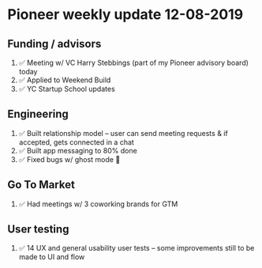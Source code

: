 # Pioneer weekly update 12-08-2019


## Funding / advisors

1. ✅ Meeting w/ VC Harry Stebbings (part of my Pioneer advisory board) today
2. ✅ Applied to Weekend Build
3. ✅ YC Startup School updates

  
## Engineering

1. ✅ Built relationship model – user can send meeting requests & if accepted, gets connected in a chat
2. ✅ Built app messaging to 80% done
3. ✅ Fixed bugs w/ ghost mode 👻

  
## Go To Market

1. ✅ Had meetings w/ 3 coworking brands for GTM

  
## User testing

1. ✅ 14 UX and general usability user tests – some improvements still to be made to UI and flow



